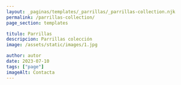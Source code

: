 ```yaml
---
layout: _paginas/templates/_parrillas/_parrillas-collection.njk
permalink: /parrillas-collection/
page_section: templates

titulo: Parrillas
descripcion: Parrillas colección
image: /assets/static/images/1.jpg

author: autor
date: 2023-07-10
tags: ["page"]
imageAlt: Contacta
---
```

